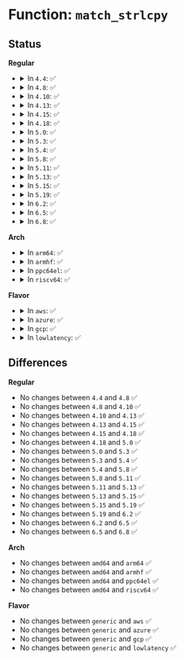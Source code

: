 # Function: <code>match_strlcpy</code>

## Status
<b>Regular</b>
<ul>
<li>
<details>
<summary>In <code>4.4</code>: ✅</summary>

```c
size_t match_strlcpy(char *dest, const substring_t *src, size_t size);
```

**Collision:** Unique Global

**Inline:** No

**Transformation:** False

**Instances:**

```
In lib/parser.c (ffffffff813f8370)
Location: lib/parser.c:260
Inline: False
Direct callers:
  - lib/parser.c:match_strdup
```
**Symbols:**

```
ffffffff813f8370-ffffffff813f83a9: match_strlcpy (STB_GLOBAL)
```
</details>
</li>
<li>
<details>
<summary>In <code>4.8</code>: ✅</summary>

```c
size_t match_strlcpy(char *dest, const substring_t *src, size_t size);
```

**Collision:** Unique Global

**Inline:** No

**Transformation:** False

**Instances:**

```
In lib/parser.c (ffffffff8143f210)
Location: lib/parser.c:260
Inline: False
Direct callers:
  - lib/parser.c:match_strdup
```
**Symbols:**

```
ffffffff8143f210-ffffffff8143f249: match_strlcpy (STB_GLOBAL)
```
</details>
</li>
<li>
<details>
<summary>In <code>4.10</code>: ✅</summary>

```c
size_t match_strlcpy(char *dest, const substring_t *src, size_t size);
```

**Collision:** Unique Global

**Inline:** No

**Transformation:** False

**Instances:**

```
In lib/parser.c (ffffffff8145c260)
Location: lib/parser.c:307
Inline: False
Direct callers:
  - lib/parser.c:match_strdup
```
**Symbols:**

```
ffffffff8145c260-ffffffff8145c299: match_strlcpy (STB_GLOBAL)
```
</details>
</li>
<li>
<details>
<summary>In <code>4.13</code>: ✅</summary>

```c
size_t match_strlcpy(char *dest, const substring_t *src, size_t size);
```

**Collision:** Unique Global

**Inline:** No

**Transformation:** False

**Instances:**

```
In lib/parser.c (ffffffff81461730)
Location: lib/parser.c:307
Inline: False
Direct callers:
  - lib/parser.c:match_strdup
```
**Symbols:**

```
ffffffff81461730-ffffffff81461769: match_strlcpy (STB_GLOBAL)
```
</details>
</li>
<li>
<details>
<summary>In <code>4.15</code>: ✅</summary>

```c
size_t match_strlcpy(char *dest, const substring_t *src, size_t size);
```

**Collision:** Unique Global

**Inline:** No

**Transformation:** False

**Instances:**

```
In lib/parser.c (ffffffff8148d630)
Location: lib/parser.c:307
Inline: False
Direct callers:
  - lib/parser.c:match_strdup
```
**Symbols:**

```
ffffffff8148d630-ffffffff8148d669: match_strlcpy (STB_GLOBAL)
```
</details>
</li>
<li>
<details>
<summary>In <code>4.18</code>: ✅</summary>

```c
size_t match_strlcpy(char *dest, const substring_t *src, size_t size);
```

**Collision:** Unique Global

**Inline:** No

**Transformation:** False

**Instances:**

```
In lib/parser.c (ffffffff814c2380)
Location: lib/parser.c:307
Inline: False
Direct callers:
  - lib/parser.c:match_strdup
```
**Symbols:**

```
ffffffff814c2380-ffffffff814c23b9: match_strlcpy (STB_GLOBAL)
```
</details>
</li>
<li>
<details>
<summary>In <code>5.0</code>: ✅</summary>

```c
size_t match_strlcpy(char *dest, const substring_t *src, size_t size);
```

**Collision:** Unique Global

**Inline:** No

**Transformation:** False

**Instances:**

```
In lib/parser.c (ffffffff814d6a90)
Location: lib/parser.c:301
Inline: False
```
**Symbols:**

```
ffffffff814d6a90-ffffffff814d6ac9: match_strlcpy (STB_GLOBAL)
```
</details>
</li>
<li>
<details>
<summary>In <code>5.3</code>: ✅</summary>

```c
size_t match_strlcpy(char *dest, const substring_t *src, size_t size);
```

**Collision:** Unique Global

**Inline:** No

**Transformation:** False

**Instances:**

```
In lib/parser.c (ffffffff815028d0)
Location: lib/parser.c:299
Inline: False
```
**Symbols:**

```
ffffffff815028d0-ffffffff81502908: match_strlcpy (STB_GLOBAL)
```
</details>
</li>
<li>
<details>
<summary>In <code>5.4</code>: ✅</summary>

```c
size_t match_strlcpy(char *dest, const substring_t *src, size_t size);
```

**Collision:** Unique Global

**Inline:** No

**Transformation:** False

**Instances:**

```
In lib/parser.c (ffffffff81520870)
Location: lib/parser.c:299
Inline: False
Direct callers:
  - block/blk-iocost.c:ioc_cost_model_write
  - block/blk-iocost.c:ioc_cost_model_write
  - block/blk-iocost.c:ioc_qos_write
  - block/blk-iocost.c:ioc_qos_write
  - block/blk-iocost.c:ioc_qos_write
```
**Symbols:**

```
ffffffff81520870-ffffffff815208a8: match_strlcpy (STB_GLOBAL)
```
</details>
</li>
<li>
<details>
<summary>In <code>5.8</code>: ✅</summary>

```c
size_t match_strlcpy(char *dest, const substring_t *src, size_t size);
```

**Collision:** Unique Global

**Inline:** No

**Transformation:** False

**Instances:**

```
In lib/parser.c (ffffffff81583a40)
Location: lib/parser.c:299
Inline: False
Direct callers:
  - block/blk-iocost.c:ioc_cost_model_write
  - block/blk-iocost.c:ioc_cost_model_write
  - block/blk-iocost.c:ioc_qos_write
  - block/blk-iocost.c:ioc_qos_write
  - block/blk-iocost.c:ioc_qos_write
```
**Symbols:**

```
ffffffff81583a40-ffffffff81583a78: match_strlcpy (STB_GLOBAL)
```
</details>
</li>
<li>
<details>
<summary>In <code>5.11</code>: ✅</summary>

```c
size_t match_strlcpy(char *dest, const substring_t *src, size_t size);
```

**Collision:** Unique Global

**Inline:** No

**Transformation:** False

**Instances:**

```
In lib/parser.c (ffffffff815a08c0)
Location: lib/parser.c:299
Inline: False
Direct callers:
  - block/blk-iocost.c:ioc_cost_model_write
  - block/blk-iocost.c:ioc_cost_model_write
  - block/blk-iocost.c:ioc_qos_write
  - block/blk-iocost.c:ioc_qos_write
  - block/blk-iocost.c:ioc_qos_write
```
**Symbols:**

```
ffffffff815a08c0-ffffffff815a08f8: match_strlcpy (STB_GLOBAL)
```
</details>
</li>
<li>
<details>
<summary>In <code>5.13</code>: ✅</summary>

```c
size_t match_strlcpy(char *dest, const substring_t *src, size_t size);
```

**Collision:** Unique Global

**Inline:** No

**Transformation:** False

**Instances:**

```
In lib/parser.c (ffffffff815a76b0)
Location: lib/parser.c:333
Inline: False
Direct callers:
  - block/blk-iocost.c:ioc_cost_model_write
  - block/blk-iocost.c:ioc_cost_model_write
  - block/blk-iocost.c:ioc_qos_write
  - block/blk-iocost.c:ioc_qos_write
  - block/blk-iocost.c:ioc_qos_write
```
**Symbols:**

```
ffffffff815a76b0-ffffffff815a76e8: match_strlcpy (STB_GLOBAL)
```
</details>
</li>
<li>
<details>
<summary>In <code>5.15</code>: ✅</summary>

```c
size_t match_strlcpy(char *dest, const substring_t *src, size_t size);
```

**Collision:** Unique Global

**Inline:** No

**Transformation:** False

**Instances:**

```
In lib/parser.c (ffffffff816105f0)
Location: lib/parser.c:334
Inline: False
Direct callers:
  - block/blk-iocost.c:ioc_cost_model_write
  - block/blk-iocost.c:ioc_cost_model_write
  - block/blk-iocost.c:ioc_qos_write
  - block/blk-iocost.c:ioc_qos_write
  - block/blk-iocost.c:ioc_qos_write
```
**Symbols:**

```
ffffffff816105f0-ffffffff81610628: match_strlcpy (STB_GLOBAL)
```
</details>
</li>
<li>
<details>
<summary>In <code>5.19</code>: ✅</summary>

```c
size_t match_strlcpy(char *dest, const substring_t *src, size_t size);
```

**Collision:** Unique Global

**Inline:** No

**Transformation:** False

**Instances:**

```
In lib/parser.c (ffffffff816dca60)
Location: lib/parser.c:334
Inline: False
Direct callers:
  - block/blk-iocost.c:ioc_cost_model_write
  - block/blk-iocost.c:ioc_cost_model_write
  - block/blk-iocost.c:ioc_qos_write
  - block/blk-iocost.c:ioc_qos_write
  - block/blk-iocost.c:ioc_qos_write
```
**Symbols:**

```
ffffffff816dca60-ffffffff816dcaa3: match_strlcpy (STB_GLOBAL)
```
</details>
</li>
<li>
<details>
<summary>In <code>6.2</code>: ✅</summary>

```c
size_t match_strlcpy(char *dest, const substring_t *src, size_t size);
```

**Collision:** Unique Global

**Inline:** No

**Transformation:** False

**Instances:**

```
In lib/parser.c (ffffffff817cc800)
Location: lib/parser.c:335
Inline: False
Direct callers:
  - block/blk-iocost.c:ioc_cost_model_write
  - block/blk-iocost.c:ioc_cost_model_write
  - block/blk-iocost.c:ioc_qos_write
  - block/blk-iocost.c:ioc_qos_write
  - block/blk-iocost.c:ioc_qos_write
  - lib/parser.c:match_u64
  - lib/parser.c:match_uint
  - lib/parser.c:match_number
```
**Symbols:**

```
ffffffff817cc800-ffffffff817cc843: match_strlcpy (STB_GLOBAL)
```
</details>
</li>
<li>
<details>
<summary>In <code>6.5</code>: ✅</summary>

```c
size_t match_strlcpy(char *dest, const substring_t *src, size_t size);
```

**Collision:** Unique Global

**Inline:** No

**Transformation:** False

**Instances:**

```
In lib/parser.c (ffffffff8180ac10)
Location: lib/parser.c:335
Inline: False
Direct callers:
  - block/blk-iocost.c:ioc_cost_model_write
  - block/blk-iocost.c:ioc_cost_model_write
  - block/blk-iocost.c:ioc_qos_write
  - block/blk-iocost.c:ioc_qos_write
  - block/blk-iocost.c:ioc_qos_write
  - lib/parser.c:match_u64
  - lib/parser.c:match_uint
  - lib/parser.c:match_number
```
**Symbols:**

```
ffffffff8180ac10-ffffffff8180ac53: match_strlcpy (STB_GLOBAL)
```
</details>
</li>
<li>
<details>
<summary>In <code>6.8</code>: ✅</summary>

```c
size_t match_strlcpy(char *dest, const substring_t *src, size_t size);
```

**Collision:** Unique Global

**Inline:** No

**Transformation:** False

**Instances:**

```
In lib/parser.c (ffffffff818513f0)
Location: lib/parser.c:335
Inline: False
Direct callers:
  - block/blk-iocost.c:ioc_cost_model_write
  - block/blk-iocost.c:ioc_cost_model_write
  - block/blk-iocost.c:ioc_qos_write
  - block/blk-iocost.c:ioc_qos_write
  - block/blk-iocost.c:ioc_qos_write
  - lib/parser.c:match_u64
  - lib/parser.c:match_uint
  - lib/parser.c:match_number
```
**Symbols:**

```
ffffffff818513f0-ffffffff81851433: match_strlcpy (STB_GLOBAL)
```
</details>
</li>
</ul>
<b>Arch</b>
<ul>
<li>
<details>
<summary>In <code>arm64</code>: ✅</summary>

```c
size_t match_strlcpy(char *dest, const substring_t *src, size_t size);
```

**Collision:** Unique Global

**Inline:** No

**Transformation:** False

**Instances:**

```
In lib/parser.c (ffff800010629d88)
Location: lib/parser.c:299
Inline: False
Direct callers:
  - block/blk-iocost.c:ioc_cost_model_write
  - block/blk-iocost.c:ioc_cost_model_write
  - block/blk-iocost.c:ioc_qos_write
  - block/blk-iocost.c:ioc_qos_write
  - block/blk-iocost.c:ioc_qos_write
```
**Symbols:**

```
ffff800010629d88-ffff800010629ddc: match_strlcpy (STB_GLOBAL)
```
</details>
</li>
<li>
<details>
<summary>In <code>armhf</code>: ✅</summary>

```c
size_t match_strlcpy(char *dest, const substring_t *src, size_t size);
```

**Collision:** Unique Global

**Inline:** No

**Transformation:** False

**Instances:**

```
In lib/parser.c (c07d1080)
Location: lib/parser.c:299
Inline: False
Direct callers:
  - block/blk-iocost.c:ioc_cost_model_write
  - block/blk-iocost.c:ioc_cost_model_write
  - block/blk-iocost.c:ioc_qos_write
  - block/blk-iocost.c:ioc_qos_write
  - block/blk-iocost.c:ioc_qos_write
```
**Symbols:**

```
c07d1080-c07d10c0: match_strlcpy (STB_GLOBAL)
```
</details>
</li>
<li>
<details>
<summary>In <code>ppc64el</code>: ✅</summary>

```c
size_t match_strlcpy(char *dest, const substring_t *src, size_t size);
```

**Collision:** Unique Global

**Inline:** No

**Transformation:** False

**Instances:**

```
In lib/parser.c (c0000000007cbac0)
Location: lib/parser.c:299
Inline: False
Direct callers:
  - block/blk-iocost.c:ioc_cost_model_write
  - block/blk-iocost.c:ioc_cost_model_write
  - block/blk-iocost.c:ioc_qos_write
  - block/blk-iocost.c:ioc_qos_write
  - block/blk-iocost.c:ioc_qos_write
```
**Symbols:**

```
c0000000007cbac0-c0000000007cbb48: match_strlcpy (STB_GLOBAL)
```
</details>
</li>
<li>
<details>
<summary>In <code>riscv64</code>: ✅</summary>

```c
size_t match_strlcpy(char *dest, const substring_t *src, size_t size);
```

**Collision:** Unique Global

**Inline:** No

**Transformation:** False

**Instances:**

```
In lib/parser.c (ffffffe00045a8ba)
Location: lib/parser.c:299
Inline: False
Direct callers:
  - block/blk-iocost.c:ioc_cost_model_write
  - block/blk-iocost.c:ioc_cost_model_write
  - block/blk-iocost.c:ioc_qos_write
  - block/blk-iocost.c:ioc_qos_write
  - block/blk-iocost.c:ioc_qos_write
```
**Symbols:**

```
ffffffe00045a8ba-ffffffe00045a900: match_strlcpy (STB_GLOBAL)
```
</details>
</li>
</ul>
<b>Flavor</b>
<ul>
<li>
<details>
<summary>In <code>aws</code>: ✅</summary>

```c
size_t match_strlcpy(char *dest, const substring_t *src, size_t size);
```

**Collision:** Unique Global

**Inline:** No

**Transformation:** False

**Instances:**

```
In lib/parser.c (ffffffff81518e50)
Location: lib/parser.c:299
Inline: False
Direct callers:
  - block/blk-iocost.c:ioc_cost_model_write
  - block/blk-iocost.c:ioc_cost_model_write
  - block/blk-iocost.c:ioc_qos_write
  - block/blk-iocost.c:ioc_qos_write
  - block/blk-iocost.c:ioc_qos_write
```
**Symbols:**

```
ffffffff81518e50-ffffffff81518e88: match_strlcpy (STB_GLOBAL)
```
</details>
</li>
<li>
<details>
<summary>In <code>azure</code>: ✅</summary>

```c
size_t match_strlcpy(char *dest, const substring_t *src, size_t size);
```

**Collision:** Unique Global

**Inline:** No

**Transformation:** False

**Instances:**

```
In lib/parser.c (ffffffff81509150)
Location: lib/parser.c:299
Inline: False
Direct callers:
  - block/blk-iocost.c:ioc_cost_model_write
  - block/blk-iocost.c:ioc_cost_model_write
  - block/blk-iocost.c:ioc_qos_write
  - block/blk-iocost.c:ioc_qos_write
  - block/blk-iocost.c:ioc_qos_write
```
**Symbols:**

```
ffffffff81509150-ffffffff81509188: match_strlcpy (STB_GLOBAL)
```
</details>
</li>
<li>
<details>
<summary>In <code>gcp</code>: ✅</summary>

```c
size_t match_strlcpy(char *dest, const substring_t *src, size_t size);
```

**Collision:** Unique Global

**Inline:** No

**Transformation:** False

**Instances:**

```
In lib/parser.c (ffffffff81514ee0)
Location: lib/parser.c:299
Inline: False
Direct callers:
  - block/blk-iocost.c:ioc_cost_model_write
  - block/blk-iocost.c:ioc_cost_model_write
  - block/blk-iocost.c:ioc_qos_write
  - block/blk-iocost.c:ioc_qos_write
  - block/blk-iocost.c:ioc_qos_write
```
**Symbols:**

```
ffffffff81514ee0-ffffffff81514f18: match_strlcpy (STB_GLOBAL)
```
</details>
</li>
<li>
<details>
<summary>In <code>lowlatency</code>: ✅</summary>

```c
size_t match_strlcpy(char *dest, const substring_t *src, size_t size);
```

**Collision:** Unique Global

**Inline:** No

**Transformation:** False

**Instances:**

```
In lib/parser.c (ffffffff8152e650)
Location: lib/parser.c:299
Inline: False
Direct callers:
  - block/blk-iocost.c:ioc_cost_model_write
  - block/blk-iocost.c:ioc_cost_model_write
  - block/blk-iocost.c:ioc_qos_write
  - block/blk-iocost.c:ioc_qos_write
  - block/blk-iocost.c:ioc_qos_write
```
**Symbols:**

```
ffffffff8152e650-ffffffff8152e688: match_strlcpy (STB_GLOBAL)
```
</details>
</li>
</ul>

## Differences
<b>Regular</b>
<ul>
<li>
No changes between <code>4.4</code> and <code>4.8</code> ✅
</li>
<li>
No changes between <code>4.8</code> and <code>4.10</code> ✅
</li>
<li>
No changes between <code>4.10</code> and <code>4.13</code> ✅
</li>
<li>
No changes between <code>4.13</code> and <code>4.15</code> ✅
</li>
<li>
No changes between <code>4.15</code> and <code>4.18</code> ✅
</li>
<li>
No changes between <code>4.18</code> and <code>5.0</code> ✅
</li>
<li>
No changes between <code>5.0</code> and <code>5.3</code> ✅
</li>
<li>
No changes between <code>5.3</code> and <code>5.4</code> ✅
</li>
<li>
No changes between <code>5.4</code> and <code>5.8</code> ✅
</li>
<li>
No changes between <code>5.8</code> and <code>5.11</code> ✅
</li>
<li>
No changes between <code>5.11</code> and <code>5.13</code> ✅
</li>
<li>
No changes between <code>5.13</code> and <code>5.15</code> ✅
</li>
<li>
No changes between <code>5.15</code> and <code>5.19</code> ✅
</li>
<li>
No changes between <code>5.19</code> and <code>6.2</code> ✅
</li>
<li>
No changes between <code>6.2</code> and <code>6.5</code> ✅
</li>
<li>
No changes between <code>6.5</code> and <code>6.8</code> ✅
</li>
</ul>
<b>Arch</b>
<ul>
<li>
No changes between <code>amd64</code> and <code>arm64</code> ✅
</li>
<li>
No changes between <code>amd64</code> and <code>armhf</code> ✅
</li>
<li>
No changes between <code>amd64</code> and <code>ppc64el</code> ✅
</li>
<li>
No changes between <code>amd64</code> and <code>riscv64</code> ✅
</li>
</ul>
<b>Flavor</b>
<ul>
<li>
No changes between <code>generic</code> and <code>aws</code> ✅
</li>
<li>
No changes between <code>generic</code> and <code>azure</code> ✅
</li>
<li>
No changes between <code>generic</code> and <code>gcp</code> ✅
</li>
<li>
No changes between <code>generic</code> and <code>lowlatency</code> ✅
</li>
</ul>
